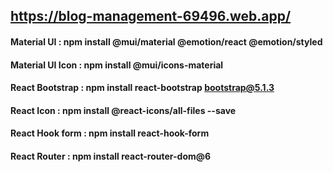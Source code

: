 ## https://blog-management-69496.web.app/
#### Material UI : npm install @mui/material @emotion/react @emotion/styled
#### Material UI Icon : npm install @mui/icons-material
#### React Bootstrap : npm install react-bootstrap bootstrap@5.1.3
#### React Icon : npm install @react-icons/all-files --save
#### React Hook form : npm install react-hook-form
#### React Router : npm install react-router-dom@6


